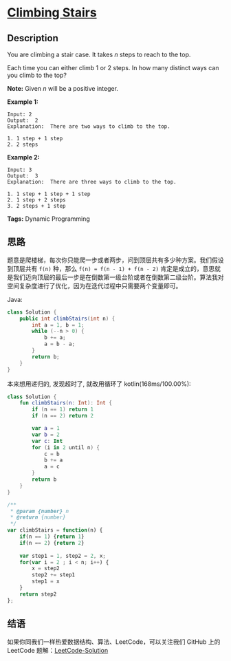 # [Climbing Stairs][title]

## Description

You are climbing a stair case. It takes *n* steps to reach to the top.

Each time you can either climb 1 or 2 steps. In how many distinct ways can you climb to the top?

**Note:** Given *n* will be a positive integer.

**Example 1:**

```
Input: 2
Output:  2
Explanation:  There are two ways to climb to the top.

1. 1 step + 1 step
2. 2 steps
```

**Example 2:**

```
Input: 3
Output:  3
Explanation:  There are three ways to climb to the top.

1. 1 step + 1 step + 1 step
2. 1 step + 2 steps
3. 2 steps + 1 step
```

**Tags:** Dynamic Programming


## 思路

题意是爬楼梯，每次你只能爬一步或者两步，问到顶层共有多少种方案。我们假设到顶层共有 `f(n)` 种，那么 `f(n) = f(n - 1) + f(n - 2)` 肯定是成立的，意思就是我们迈向顶层的最后一步是在倒数第一级台阶或者在倒数第二级台阶。算法我对空间复杂度进行了优化，因为在迭代过程中只需要两个变量即可。

Java:
```java
class Solution {
    public int climbStairs(int n) {
        int a = 1, b = 1;
        while (--n > 0) {
            b += a;
            a = b - a;
        }
        return b;
    }
}
```

本来想用递归的, 发现超时了, 就改用循环了
kotlin(168ms/100.00%):
```kotlin
class Solution {
    fun climbStairs(n: Int): Int {
        if (n == 1) return 1
        if (n == 2) return 2

        var a = 1
        var b = 2
        var c: Int
        for (i in 2 until n) {
            c = b
            b += a
            a = c
        }
        return b
    }
}
```

```JavaScript
/**
 * @param {number} n
 * @return {number}
 */
var climbStairs = function(n) {
    if(n == 1) {return 1}
    if(n == 2) {return 2}
    
    var step1 = 1, step2 = 2, x;
    for(var i = 2 ; i < n; i++) {
        x = step2
        step2 += step1
        step1 = x
    }
    return step2
};
```
## 结语

如果你同我们一样热爱数据结构、算法、LeetCode，可以关注我们 GitHub 上的 LeetCode 题解：[LeetCode-Solution][ls]



[title]: https://leetcode.com/problems/climbing-stairs
[ls]: https://github.com/RichCodersAndMe/LeetCode-Solution
